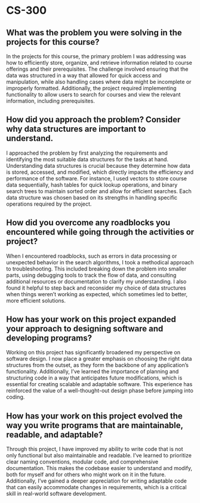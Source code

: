 # CS-300

## What was the problem you were solving in the projects for this course?
In the projects for this course, the primary problem I was addressing was how to efficiently store, organize, and retrieve information related to course offerings and their prerequisites. The challenge involved ensuring that the data was structured in a way that allowed for quick access and manipulation, while also handling cases where data might be incomplete or improperly formatted. Additionally, the project required implementing functionality to allow users to search for courses and view the relevant information, including prerequisites.

## How did you approach the problem? Consider why data structures are important to understand.
I approached the problem by first analyzing the requirements and identifying the most suitable data structures for the tasks at hand. Understanding data structures is crucial because they determine how data is stored, accessed, and modified, which directly impacts the efficiency and performance of the software. For instance, I used vectors to store course data sequentially, hash tables for quick lookup operations, and binary search trees to maintain sorted order and allow for efficient searches. Each data structure was chosen based on its strengths in handling specific operations required by the project.

## How did you overcome any roadblocks you encountered while going through the activities or project?
When I encountered roadblocks, such as errors in data processing or unexpected behavior in the search algorithms, I took a methodical approach to troubleshooting. This included breaking down the problem into smaller parts, using debugging tools to track the flow of data, and consulting additional resources or documentation to clarify my understanding. I also found it helpful to step back and reconsider my choice of data structures when things weren’t working as expected, which sometimes led to better, more efficient solutions.

## How has your work on this project expanded your approach to designing software and developing programs?
Working on this project has significantly broadened my perspective on software design. I now place a greater emphasis on choosing the right data structures from the outset, as they form the backbone of any application’s functionality. Additionally, I’ve learned the importance of planning and structuring code in a way that anticipates future modifications, which is essential for creating scalable and adaptable software. This experience has reinforced the value of a well-thought-out design phase before jumping into coding.

## How has your work on this project evolved the way you write programs that are maintainable, readable, and adaptable?
Through this project, I have improved my ability to write code that is not only functional but also maintainable and readable. I’ve learned to prioritize clear naming conventions, modular code, and comprehensive documentation. This makes the codebase easier to understand and modify, both for myself and for others who might work on it in the future. Additionally, I’ve gained a deeper appreciation for writing adaptable code that can easily accommodate changes in requirements, which is a critical skill in real-world software development.
